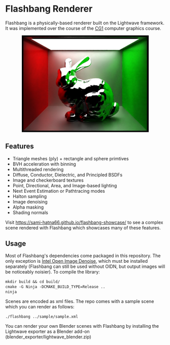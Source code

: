 # Flashbang Renderer

Flashbang is a physically-based renderer built on the Lightwave framework. It was implemented over the course of the [CG1](https://graphics.cg.uni-saarland.de) computer graphics course.

<p align="center">
<img width="400" alt="example flashbang scene" src="./sample/readme_img.jpg">
</p>

## Features

- Triangle meshes (ply) + rectangle and sphere primtives
- BVH acceleration with binning
- Multithreaded rendering
- Diffuse, Conductor, Dielectric, and Principled BSDFs
- Image and checkerboard textures
- Point, Directional, Area, and Image-based lighting
- Next Event Estimation or Pathtracing modes
- Halton sampling
- Image denoising
- Alpha masking
- Shading normals

Visit https://sami-hatna66.github.io/flashbang-showcase/ to see a complex scene rendered with Flashbang which showcases many of these features.

## Usage

Most of Flashbang's dependencies come packaged in this repository. The only exception is [Intel Open Image Denoise](https://github.com/OpenImageDenoise/oidn), which must be installed separately (Flashbang can still be used without OIDN, but output images will be noticeably noisier). To compile the library:

```shell
mkdir build && cd build/
cmake -G Ninja -DCMAKE_BUILD_TYPE=Release ..
ninja
```

Scenes are encoded as xml files. The repo comes with a sample scene which you can render as follows:

```shell
./flashbang ../sample/sample.xml
```

You can render your own Blender scenes with Flashbang by installing the Lightwave exporter as a Blender add-on (blender_exporter/lightwave_blender.zip)
